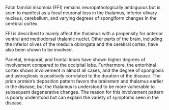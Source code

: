 Fatal familial insomnia (FFI) remains neuropathologically ambiguous but is seen to manifest as a focal neuronal loss in the thalamus, inferior olivary nucleus, cerebellum, and varying degrees of spongiform changes in the cerebral cortex.

FFI is described to mainly affect the thalamus with a propensity for anterior ventral and mediodorsal thalamic nuclei. Other parts of the brain, including the inferior olives of the medulla oblongata and the cerebral cortex, have also been shown to be involved.

Parietal, temporal, and frontal lobes have shown higher degrees of involvement compared to the occipital lobe. Furthermore, the entorhinal cortex shows involvement in almost all cases, and the degree of spongiosis and astrogliosis is positively correlated to the duration of the disease. The prion protein’s deposition pattern favors the brainstem and thalamus earlier in the disease, but the thalamus is understood to be more vulnerable to subsequent degenerative changes. The reason for this involvement pattern is poorly understood but can explain the variety of symptoms seen in the disease.